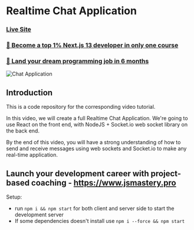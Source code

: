 # Realtime Chat Application

### [Live Site](https://realtime-chat-application.netlify.com)

### [🌟 Become a top 1% Next.js 13 developer in only one course](https://jsmastery.pro/next13)
### [🚀 Land your dream programming job in 6 months](https://jsmastery.pro/masterclass)

![Chat Application](https://i.ytimg.com/vi/ZwFA3YMfkoc/maxresdefault.jpg)

## Introduction
This is a code repository for the corresponding video tutorial. 

In this video, we will create a full Realtime Chat Application. We're going to use  React on the front end, with NodeJS + Socket.io web socket library on the back end. 

By the end of this video, you will have a strong understanding of how to send and receive messages using web sockets and Socket.io to make any real-time application.

## Launch your development career with project-based coaching - https://www.jsmastery.pro

Setup:
- run ```npm i && npm start``` for both client and server side to start the development server
- If some dependencies doesn't install use ```npm i --force && npm start``` 
